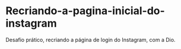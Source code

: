 # Recriando-a-pagina-inicial-do-instagram
Desafio prático, recriando a página de login do Instagram, com a Dio.
